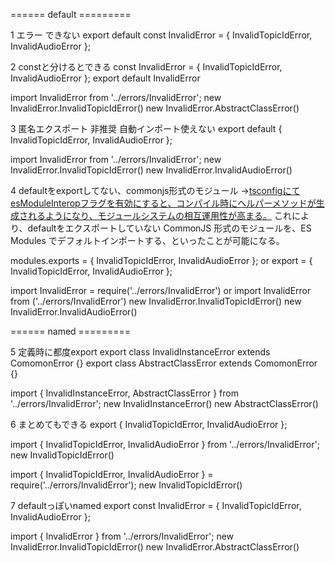 ====== default =========

1 エラー できない
export default const InvalidError =  {
    InvalidTopicIdError,
    InvalidAudioError
};

2 constと分けるとできる
const InvalidError =  {
    InvalidTopicIdError,
    InvalidAudioError
};
export default InvalidError

import InvalidError from '../errors/InvalidError';
new InvalidError.InvalidTopicIdError()
new InvalidError.AbstractClassError()

3 匿名エクスポート 非推奨 自動インポート使えない
export default {
    InvalidTopicIdError,
    InvalidAudioError
};

import InvalidError from '../errors/InvalidError';
new InvalidError.InvalidTopicIdError()
new InvalidError.InvalidAudioError()

4 defaultをexportしてない、commonjs形式のモジュール
→[tsconfigにてesModuleInteropフラグを有効にすると、コンパイル時にヘルパーメソッドが生成されるようになり、モジュールシステムの相互運用性が高まる。](https://numb86-tech.hatenablog.com/entry/2020/07/11/160159)
これにより、defaultをエクスポートしていない CommonJS 形式のモジュールを、ES Modules でデフォルトインポートする、といったことが可能になる。

modules.exports = {
    InvalidTopicIdError,
    InvalidAudioError
};
or
export = {
    InvalidTopicIdError,
    InvalidAudioError
};

import InvalidError = require('../errors/InvalidError')
or
import InvalidError from ('../errors/InvalidError')
new InvalidError.InvalidTopicIdError()
new InvalidError.InvalidAudioError()

====== named =========

5 定義時に都度export
export class InvalidInstanceError extends ComomonError {}
export class AbstractClassError extends ComomonError {}

import { InvalidInstanceError, AbstractClassError } from '../errors/InvalidError';
new InvalidInstanceError()
new AbstractClassError()

6 まとめてもできる
export {
    InvalidTopicIdError,
    InvalidAudioError
};

import { InvalidTopicIdError, InvalidAudioError } from '../errors/InvalidError';
new InvalidTopicIdError()


import { InvalidTopicIdError, InvalidAudioError } = require('../errors/InvalidError');
new InvalidTopicIdError()

7 defaultっぽいnamed
export const InvalidError =  {
    InvalidTopicIdError,
    InvalidAudioError
};

import { InvalidError } from '../errors/InvalidError';
new InvalidError.InvalidTopicIdError()
new InvalidError.AbstractClassError()
